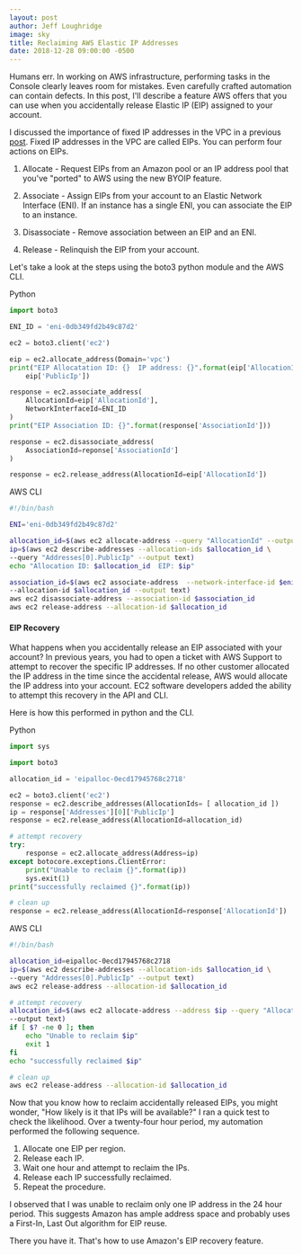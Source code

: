 ```yaml
---
layout: post
author: Jeff Loughridge
image: sky
title: Reclaiming AWS Elastic IP Addresses
date: 2018-12-28 09:00:00 -0500
---
```


Humans err. In working on AWS infrastructure, performing tasks in the Console clearly leaves room for mistakes. Even carefully 
crafted automation can contain defects. In this post, I'll describe a feature AWS offers that you can use when you accidentally
release Elastic IP (EIP) assigned to your account.

I discussed the importance of fixed IP addresses in the VPC in a previous 
[post](https://konekti.us/2018/12/20/the-most-common-mistake-ip-addresses.html). 
Fixed IP addresses in the VPC are called EIPs. You can perform four actions on EIPs.

1. Allocate - Request EIPs from an Amazon pool or an IP address pool that you've "ported" to AWS using the new BYOIP feature.

2. Associate - Assign EIPs from your account to an Elastic Network Interface (ENI). If an instance has a single ENI, you can 
associate the EIP to an instance.

3. Disassociate - Remove association between an EIP and an ENI.

4. Release - Relinquish the EIP from your account.

Let's take a look at the steps using the boto3 python module and the AWS CLI.

Python
```python
import boto3

ENI_ID = 'eni-0db349fd2b49c87d2'

ec2 = boto3.client('ec2')

eip = ec2.allocate_address(Domain='vpc')
print("EIP Allocatation ID: {}	IP address: {}".format(eip['AllocationId'], 
    eip['PublicIp'])

response = ec2.associate_address(
    AllocationId=eip['AllocationId'],
    NetworkInterfaceId=ENI_ID
)
print("EIP Association ID: {}".format(response['AssociationId']))

response = ec2.disassociate_address(
    AssociationId=reponse['AssociationId']
)

response = ec2.release_address(AllocationId=eip['AllocationId'])
```

AWS CLI

```bash
#!/bin/bash

ENI='eni-0db349fd2b49c87d2'

allocation_id=$(aws ec2 allocate-address --query "AllocationId" --output text)
ip=$(aws ec2 describe-addresses --allocation-ids $allocation_id \
--query "Addresses[0].PublicIp" --output text)
echo "Allocation ID: $allocation_id	 EIP: $ip"

association_id=$(aws ec2 associate-address  --network-interface-id $eni_id \
--allocation-id $allocation_id --output text)
aws ec2 disassociate-address --association-id $association_id
aws ec2 release-address --allocation-id $allocation_id
```

#### EIP Recovery

What happens when you accidentally release an EIP associated with your account? In previous years, you had to open a ticket
with AWS Support to attempt to recover the specific IP addresses. If no other customer allocated the IP address in the time
since the accidental release, AWS would allocate the IP address into your account.  EC2 software developers added the ability 
to attempt this recovery in the API and CLI.

Here is how this performed in python and the CLI.

Python
```python
import sys

import boto3

allocation_id = 'eipalloc-0ecd17945768c2718'

ec2 = boto3.client('ec2')
response = ec2.describe_addresses(AllocationIds= [ allocation_id ])
ip = response['Addresses'][0]['PublicIp']
response = ec2.release_address(AllocationId=allocation_id)

# attempt recovery
try:
    response = ec2.allocate_address(Address=ip)
except botocore.exceptions.ClientError:
    print("Unable to reclaim {}".format(ip))
    sys.exit(1)
print("successfully reclaimed {}".format(ip))

# clean up
response = ec2.release_address(AllocationId=response['AllocationId'])

```
AWS CLI

```bash
#!/bin/bash

allocation_id=eipalloc-0ecd17945768c2718
ip=$(aws ec2 describe-addresses --allocation-ids $allocation_id \
--query "Addresses[0].PublicIp" --output text)
aws ec2 release-address --allocation-id $allocation_id

# attempt recovery
allocation_id=$(aws ec2 allocate-address --address $ip --query "AllocationId" \
--output text)
if [ $? -ne 0 ]; then
    echo "Unable to reclaim $ip"
    exit 1
fi
echo "successfully reclaimed $ip"

# clean up
aws ec2 release-address --allocation-id $allocation_id
```

Now that you know how to reclaim accidentally released EIPs, you might wonder, "How likely is it that IPs will be available?" I ran
a quick test to check the likelihood. Over a twenty-four hour period, my automation performed the following sequence.

1. Allocate one EIP per region.
2. Release each IP.
3. Wait one hour and attempt to reclaim the IPs.
4. Release each IP successfully reclaimed.
5. Repeat the procedure.

I observed that I was unable to reclaim only one IP address in the 24 hour period. This suggests Amazon has ample address space
and probably uses a First-In, Last Out algorithm for EIP reuse.

There you have it. That's how to use Amazon's EIP recovery feature.
